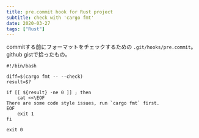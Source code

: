 ```yaml
---
title: pre.commit hook for Rust project
subtitle: check with 'cargo fmt'
date: 2020-03-27
tags: ["Rust"]
---
```

commitする前にフォーマットをチェックするための `.git/hooks/pre.commit`。
github gistで拾ったもの。

```shell
#!/bin/bash

diff=$(cargo fmt -- --check)
result=$?

if [[ ${result} -ne 0 ]] ; then
    cat <<\EOF
There are some code style issues, run `cargo fmt` first.
EOF
    exit 1
fi

exit 0
```
